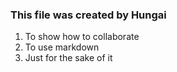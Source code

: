 ### This file was created by Hungai

1. To show how to collaborate
1. To use markdown 
1. Just for the sake of it